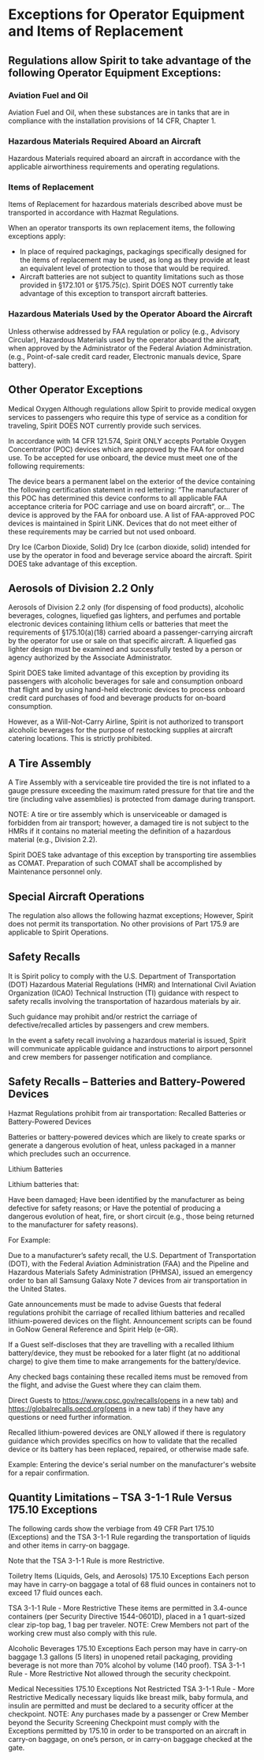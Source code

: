 # Exceptions for Operator Equipment and Items of Replacement

## Regulations allow Spirit to take advantage of the following Operator Equipment Exceptions:

### Aviation Fuel and Oil
Aviation Fuel and Oil, when these substances are in tanks that are in compliance with the installation provisions of 14 CFR, Chapter 1.

### Hazardous Materials Required Aboard an Aircraft
Hazardous Materials required aboard an aircraft in accordance with the applicable airworthiness requirements and operating regulations.

### Items of Replacement
Items of Replacement for hazardous materials described above must be transported in accordance with Hazmat Regulations. 

When an operator transports its own replacement items, the following exceptions apply:

- In place of required packagings, packagings specifically designed for the items of replacement may be used, as long as they provide at least an equivalent level of protection to those that would be required.
- Aircraft batteries are not subject to quantity limitations such as those provided in §172.101 or §175.75(c). Spirit DOES NOT currently take advantage of this exception to transport aircraft batteries.

### Hazardous Materials Used by the Operator Aboard the Aircraft
Unless otherwise addressed by FAA regulation or policy (e.g., Advisory Circular), Hazardous Materials used by the operator aboard the aircraft, when approved by the Administrator of the Federal Aviation Administration. (e.g., Point-of-sale credit card reader, Electronic manuals device, Spare battery).

## Other Operator Exceptions
Medical Oxygen
Although regulations allow Spirit to provide medical oxygen services to passengers who require this type of service as a condition for traveling, Spirit DOES NOT currently provide such services. 

In accordance with 14 CFR 121.574, Spirit ONLY accepts Portable Oxygen Concentrator (POC) devices which are approved by the FAA for onboard use. To be accepted for use onboard, the device must meet one of the following requirements:

The device bears a permanent label on the exterior of the device containing the following certification statement in red lettering: “The manufacturer of this POC has determined this device conforms to all applicable FAA acceptance criteria for POC carriage and use on board aircraft”, or…
The device is approved by the FAA for onboard use. A list of FAA-approved POC devices is maintained in Spirit LiNK. 
Devices that do not meet either of these requirements may be carried but not used onboard.

Dry Ice (Carbon Dioxide, Solid)
Dry Ice (carbon dioxide, solid) intended for use by the operator in food and beverage service aboard the aircraft. Spirit DOES take advantage of this exception.

## Aerosols of Division 2.2 Only
Aerosols of Division 2.2 only (for dispensing of food products), alcoholic beverages, colognes, liquefied gas lighters, and perfumes and portable electronic devices containing lithium cells or batteries that meet the requirements of §175.10(a)(18) carried aboard a passenger-carrying aircraft by the operator for use or sale on that specific aircraft. A liquefied gas lighter design must be examined and successfully tested by a person or agency authorized by the Associate Administrator. 

Spirit DOES take limited advantage of this exception by providing its passengers with alcoholic beverages for sale and consumption onboard that flight and by using hand-held electronic devices to process onboard credit card purchases of food and beverage products for on-board consumption.

However, as a Will-Not-Carry Airline, Spirit is not authorized to transport alcoholic beverages for the purpose of restocking supplies at aircraft catering locations. This is strictly prohibited.

## A Tire Assembly
A Tire Assembly with a serviceable tire provided the tire is not inflated to a gauge pressure exceeding the maximum rated pressure for that tire and the tire (including valve assemblies) is protected from damage during transport.

NOTE: A tire or tire assembly which is unserviceable or damaged is forbidden from air transport; however, a damaged tire is not subject to the HMRs if it contains no material meeting the definition of a hazardous material (e.g., Division 2.2).

Spirit DOES take advantage of this exception by transporting tire assemblies as COMAT. Preparation of such COMAT shall be accomplished by Maintenance personnel only.

## Special Aircraft Operations
The regulation also allows the following hazmat exceptions; However, Spirit does not permit its transportation.
No other provisions of Part 175.9 are applicable to Spirit Operations.

## Safety Recalls

It is Spirit policy to comply with the U.S. Department of Transportation (DOT) Hazardous Material Regulations (HMR) and International Civil Aviation Organization (ICAO) Technical Instruction (TI) guidance with respect to safety recalls involving the transportation of hazardous materials by air. 

Such guidance may prohibit and/or restrict the carriage of defective/recalled articles by passengers and crew members.

In the event a safety recall involving a hazardous material is issued, Spirit will communicate applicable guidance and instructions to airport personnel and crew members for passenger notification and compliance. 

## Safety Recalls – Batteries and Battery-Powered Devices

Hazmat Regulations prohibit from air transportation:
Recalled Batteries or Battery-Powered Devices 

Batteries or battery-powered devices which are likely to create sparks or generate a dangerous evolution of heat, unless packaged in a manner which precludes such an occurrence.

Lithium Batteries 

Lithium batteries that:

Have been damaged;
Have been identified by the manufacturer as being defective for safety reasons; or
Have the potential of producing a dangerous evolution of heat, fire, or short circuit (e.g., those being returned to the manufacturer for safety reasons).

For Example:

Due to a manufacturer’s safety recall, the U.S. Department of Transportation (DOT), with the Federal Aviation Administration (FAA) and the Pipeline and Hazardous Materials Safety Administration (PHMSA), issued an emergency order to ban all Samsung Galaxy Note 7 devices from air transportation in the United States.

Gate announcements must be made to advise Guests that federal regulations prohibit the carriage of recalled lithium batteries and recalled lithium-powered devices on the flight. Announcement scripts can be found in GoNow General Reference and Spirit Help (e-GR).

If a Guest self-discloses that they are travelling with a recalled lithium battery/device, they must be rebooked for a later flight (at no additional charge) to give them time to make arrangements for the battery/device.

Any checked bags containing these recalled items must be removed from the flight, and advise the Guest where they can claim them.

Direct Guests to https://www.cpsc.gov/recalls(opens in a new tab) and https://globalrecalls.oecd.org(opens in a new tab) if they have any questions or need further information.

Recalled lithium-powered devices are ONLY allowed if there is regulatory guidance which provides specifics on how to validate that the recalled device or its battery has been replaced, repaired, or otherwise made safe.

Example: Entering the device's serial number on the manufacturer's website for a repair confirmation.

## Quantity Limitations – TSA 3-1-1 Rule Versus 175.10 Exceptions

The following cards show the verbiage from 49 CFR Part 175.10 (Exceptions) and the TSA 3-1-1 Rule regarding the transportation of liquids and other items  in carry-on baggage. 

Note that the TSA 3-1-1 Rule is more Restrictive.

Toiletry Items (Liquids, Gels, and Aerosols)
175.10 Exceptions
Each person may have in carry-on baggage a total of 68 fluid ounces in containers not to exceed 17 fluid ounces each.

TSA 3-1-1 Rule - More Restrictive
These items are permitted in 3.4-ounce containers (per Security Directive 1544-0601D), placed in a 1 quart-sized clear zip-top bag, 1 bag per traveler.
NOTE: Crew Members not part of the working crew must also comply with this rule.

Alcoholic Beverages
175.10 Exceptions
Each person may have in carry-on baggage 1.3 gallons (5 liters) in unopened retail packaging, providing beverage is not more than 70% alcohol by volume (140 proof).
TSA 3-1-1 Rule - More Restrictive
Not allowed through the security checkpoint.


Medical Necessities
175.10 Exceptions
Not Restricted
TSA 3-1-1 Rule - More Restrictive
Medically necessary liquids like breast milk, baby formula, and insulin are permitted and must be declared to a security officer at the checkpoint. 
NOTE: Any purchases made by a passenger or Crew Member beyond the Security Screening Checkpoint must comply with the Exceptions permitted by 175.10 in order to be transported on an aircraft in carry-on baggage, on one’s person, or in carry-on baggage checked at the gate.

